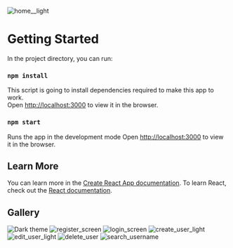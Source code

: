![home__light](https://user-images.githubusercontent.com/32115263/115055666-a6e43e80-9ed9-11eb-865e-24f65ba9ced6.png)

# Getting Started

In the project directory, you can run:

### `npm install`

This script is going to install dependencies required to make this app to work.\
Open [http://localhost:3000](http://localhost:3000) to view it in the browser.

### `npm start`

Runs the app in the development mode
Open [http://localhost:3000](http://localhost:3000) to view it in the browser.
## Learn More

You can learn more in the [Create React App documentation](https://facebook.github.io/create-react-app/docs/getting-started).
To learn React, check out the [React documentation](https://reactjs.org/).


## Gallery
![Dark theme](https://user-images.githubusercontent.com/32115263/115057591-27a43a00-9edc-11eb-9fde-99b1adfb4ac8.png)
![register_screen](https://user-images.githubusercontent.com/32115263/115057581-26730d00-9edc-11eb-9844-794030ee9266.png)
![login_screen](https://user-images.githubusercontent.com/32115263/115057584-270ba380-9edc-11eb-9303-3ae035793c5a.png)
![create_user_light](https://user-images.githubusercontent.com/32115263/115057578-25da7680-9edc-11eb-89e8-270b1d9f861d.png)
![edit_user_light](https://user-images.githubusercontent.com/32115263/115057589-27a43a00-9edc-11eb-8e2e-7ee4ecbb60e7.png)
![delete_user](https://user-images.githubusercontent.com/32115263/115057587-270ba380-9edc-11eb-87ce-810b90c6d8f3.png)
![search_username](https://user-images.githubusercontent.com/32115263/115057585-270ba380-9edc-11eb-841c-a2e68d82787b.png)